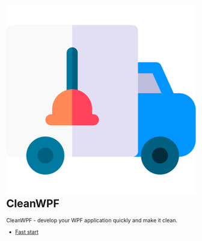 # ![logo] CleanWPF

CleanWPF - develop your WPF application quickly and make it clean.


* [Fast start](https://github.com/Skwal98/CleanWPF/blob/main/fast-start.md)

[logo]: https://github.com/Skwal98/CleanWPF/blob/main/plumber.png "CleanWPF" 
